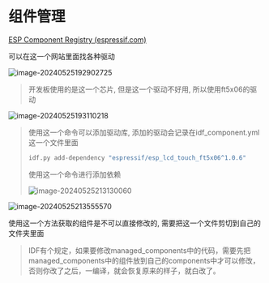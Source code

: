 # 组件管理

[ESP Component Registry (espressif.com)](https://components.espressif.com/)

可以在这一个网站里面找各种驱动

![image-20240525192902725](https://picture-01-1316374204.cos.ap-beijing.myqcloud.com/image/202405251929777.png)

> 开发板使用的是这一个芯片, 但是这一个驱动不好用, 所以使用ft5x06的驱动

![image-20240525193110218](https://picture-01-1316374204.cos.ap-beijing.myqcloud.com/image/202405251931299.png)

> 使用这一个命令可以添加驱动库, 添加的驱动会记录在idf_component.yml这一个文件里面
>
> ```bash
> idf.py add-dependency "espressif/esp_lcd_touch_ft5x06^1.0.6"
> ```
>
> 使用这一个命令进行添加依赖
>
> ![image-20240525213130060](https://picture-01-1316374204.cos.ap-beijing.myqcloud.com/image/202405252131185.png)

![image-20240525213555570](https://picture-01-1316374204.cos.ap-beijing.myqcloud.com/image/202405252135645.png)

使用这一个方法获取的组件是不可以直接修改的, 需要把这一个文件剪切到自己的文件夹里面

> IDF有个规定，如果要修改managed_components中的代码，需要先把managed_components中的组件放到自己的components中才可以修改，否则你改了之后，一编译，就会恢复原来的样子，就白改了。